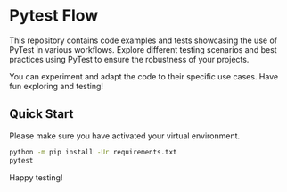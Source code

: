 # Pytest Flow

This repository contains code examples and tests showcasing the use of PyTest in various workflows. Explore different testing scenarios and best practices using PyTest to ensure the robustness of your projects.

You can experiment and adapt the code to their specific use cases. Have fun exploring and testing!

## Quick Start

Please make sure you have activated your virtual environment.

```bash
python -m pip install -Ur requirements.txt
pytest
```

Happy testing!
